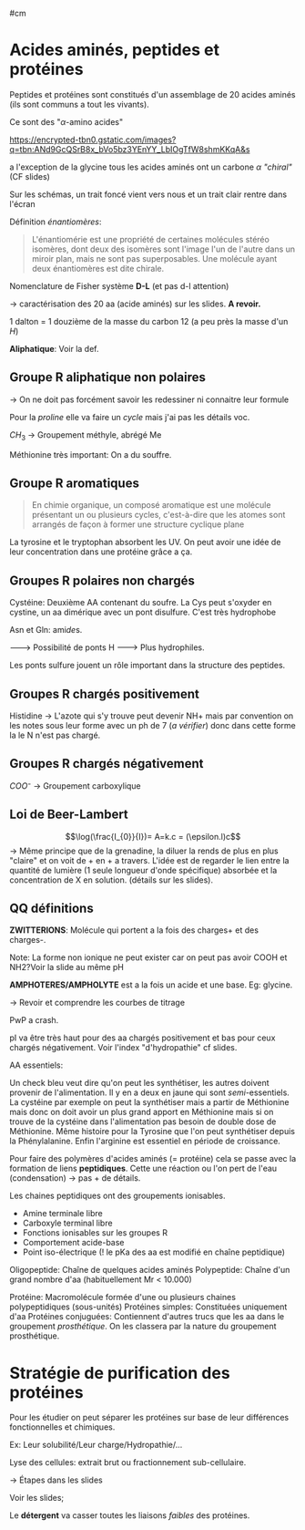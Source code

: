 #cm 

# Acides aminés, peptides et protéines

Peptides et protéines sont constitués d'un assemblage de 20 acides aminés (ils sont communs a tout les vivants).

Ce sont des "$\alpha$-amino acides" 

https://encrypted-tbn0.gstatic.com/images?q=tbn:ANd9GcQSrB8x_bVo5bz3YEnYY_LbIOgTfW8shmKKqA&s

 a l'exception de la glycine tous les acides aminés ont un carbone $\alpha$ *"chiral"* (CF slides)

Sur les schémas, un trait foncé  vient vers nous et un trait clair rentre dans l'écran

Définition *énantiomères*: 
> L'énantiomérie est une propriété de certaines molécules stéréo isomères, dont deux des isomères sont l'image l'un de l'autre dans un miroir plan, mais ne sont pas superposables. Une molécule ayant deux énantiomères est dite chirale.


Nomenclature de Fisher système **D-L** (et pas d-l attention)

-> caractérisation des 20 aa (acide aminés) sur les slides. **A revoir.** 

1 dalton = 1 douzième de la masse du carbon 12 (a peu près la masse d'un $H$)

**Aliphatique**: Voir la def.
## Groupe R aliphatique non polaires

-> On ne doit pas forcément savoir les redessiner ni connaitre leur formule

Pour la *proline* elle va faire un *cycle* mais j'ai pas les détails voc.

$CH_{3}$ -> Groupement méthyle, abrégé Me

Méthionine très important: On a du souffre. 

## Groupe R aromatiques

> En chimie organique, un composé aromatique est une molécule présentant un ou plusieurs cycles, c'est-à-dire que les atomes sont arrangés de façon à former une structure cyclique plane

La tyrosine et le tryptophan absorbent les UV. On peut avoir une idée de leur concentration dans une protéine grâce a ça.





## Groupes R polaires non chargés

Cystéine: Deuxième AA contenant du soufre. 
La Cys peut s'oxyder en cystine, un aa dimérique avec un pont disulfure. C'est très hydrophobe

Asn et Gln: ami*de*s.

---> Possibilité de ponts H ---> Plus hydrophiles.

Les ponts sulfure jouent un rôle important dans la structure des peptides.

## Groupes R chargés positivement

Histidine -> L'azote qui s'y trouve peut devenir NH+ mais par convention on les notes sous leur forme avec un ph de 7 (*a vérifier*) donc dans cette forme la le N n'est pas chargé.

## Groupes R chargés négativement

$COO⁻$ -> Groupement carboxylique

## Loi de Beer-Lambert
$$\log(\frac{I_{0}}{I})= A=k.c = (\epsilon.l)c$$ 
-> Même principe que de la grenadine, la diluer la rends de plus en plus "claire" et on voit de + en + a travers. L'idée est de regarder le lien entre la quantité de lumière (1 seule longueur d'onde spécifique) absorbée et la concentration de X en solution. (détails sur les slides).

## QQ définitions

**ZWITTERIONS**: Molécule qui portent a la fois des charges+ et des charges-.

Note: La forme non ionique ne peut exister car on peut pas avoir COOH et NH2?Voir la slide au même pH

**AMPHOTERES/AMPHOLYTE** est a la fois un acide et une base. Eg: glycine.

-> Revoir et comprendre les courbes de titrage 

PwP a crash.

pI va être très haut pour des aa chargés positivement et bas pour ceux chargés négativement. Voir l'index "d'hydropathie" cf slides.


AA essentiels:

Un check bleu veut dire qu'on peut les synthétiser, les autres doivent provenir de l'alimentation. Il y en a deux en jaune qui sont *semi*-essentiels. La cystéine par exemple on peut la synthétiser mais a partir de Méthionine mais donc on doit avoir un plus grand apport en Méthionine mais si on trouve de la cystéine dans l'alimentation pas besoin de double dose de Méthionine. Même histoire pour la Tyrosine que l'on peut synthétiser depuis la Phénylalanine. Enfin l'arginine est essentiel en période de croissance. 

Pour faire des polymères d'acides aminés (= protéine) cela se passe avec la formation de liens **peptidiques**. Cette une réaction ou l'on pert de l'eau (condensation) -> pas + de détails.

Les chaines peptidiques ont des groupements ionisables.

- Amine terminale libre
- Carboxyle terminal libre
- Fonctions ionisables sur les groupes R
- Comportement acide-base
- Point iso-électrique (! le pKa des aa est modifié en chaîne peptidique)

Oligopeptide: Chaîne de quelques acides aminés
Polypeptide: Chaîne d'un grand nombre d'aa (habituellement Mr < 10.000)

Protéine: Macromolécule formée d'une ou plusieurs chaines polypeptidiques (sous-unités)
	Protéines simples: Constituées uniquement d'aa
	Protéines conjuguées: Contiennent d'autres trucs que les aa dans le groupement *prosthétique*. On les classera par la nature du groupement prosthétique. 
# Stratégie de purification des protéines

Pour les étudier on peut séparer les protéines sur base de leur différences fonctionnelles et chimiques.

Ex: Leur solubilité/Leur charge/Hydropathie/...

Lyse des cellules: extrait brut ou fractionnement sub-cellulaire.

-> Étapes dans les slides

Voir les slides;

Le **détergent** va casser toutes les liaisons *faibles* des protéines. 